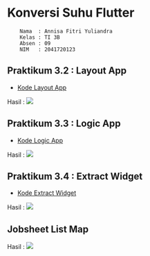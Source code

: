 # Konversi Suhu Flutter

        Nama  : Annisa Fitri Yuliandra
        Kelas : TI 3B
        Absen : 09
        NIM   : 2041720123

## Praktikum 3.2 : Layout App
- [Kode Layout App](https://github.com/AnnisaFitry/konversi_suhu_flutter/commit/193c1f14905f99129285e4ddf271a3c84357b5b3)

Hasil : ![](images/1.png)

## Praktikum 3.3 : Logic App
- [Kode Logic App](https://github.com/AnnisaFitry/konversi_suhu_flutter/commit/b1f3b72df48bb4f4838a1ed6836aa0a9c4d54b47)

Hasil : ![](images/2.png)

## Praktikum 3.4 : Extract Widget
- [Kode Extract Widget](https://github.com/AnnisaFitry/konversi_suhu_flutter/commit/4dba2cc53c4712832fab16c453b12ed6b4e57065)

Hasil : ![](images/3.png)

## Jobsheet List Map

Hasil : ![](images/4.png)